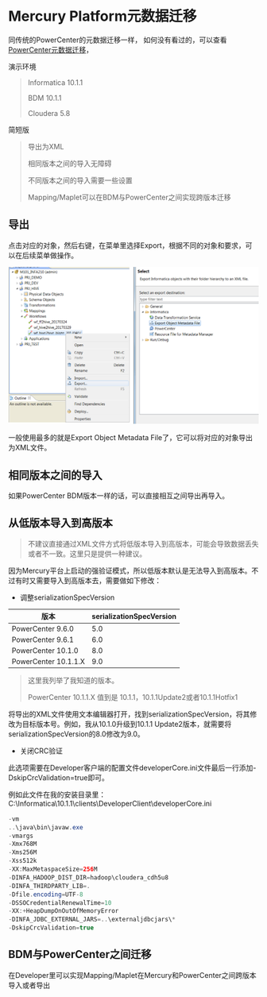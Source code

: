 # Mercury Platform元数据迁移

同传统的PowerCenter的元数据迁移一样， 如何没有看过的，可以查看
[PowerCenter元数据迁移](../PWC/MigrationA.md)，


演示环境
> Informatica 10.1.1
> 
> BDM 10.1.1
> 
> Cloudera 5.8

简短版
> 导出为XML
> 
> 相同版本之间的导入无障碍
> 
> 不同版本之间的导入需要一些设置
> 
> Mapping/Maplet可以在BDM与PowerCenter之间实现跨版本迁移

## 导出

点击对应的对象，然后右键，在菜单里选择Export，根据不同的对象和要求，可以在后续菜单做操作。

![Export](BDM_EXPORT_1.png)

一般使用最多的就是Export Object Metadata File了，它可以将对应的对象导出为XML文件。

## 相同版本之间的导入

如果PowerCenter BDM版本一样的话，可以直接相互之间导出再导入。


## 从低版本导入到高版本

> 不建议直接通过XML文件方式将低版本导入到高版本，可能会导致数据丢失或者不一致。这里只是提供一种建议。

因为Mercury平台上启动的强验证模式，所以低版本默认是无法导入到高版本。不过有时又需要导入到高版本去，需要做如下修改：

- 调整serializationSpecVersion

|            版本            | serializationSpecVersion | 
| -------------------------- | ------------------------ |
| PowerCenter 9.6.0          | 5.0 |
| PowerCenter 9.6.1          | 6.0 |
| PowerCenter 10.1.0         | 8.0 |
| PowerCenter 10.1.1.X       | 9.0 |

> 这里我列举了我知道的版本。
> 
> PowerCenter 10.1.1.X 值到是 10.1.1，10.1.1Update2或者10.1.1Hotfix1

将导出的XML文件使用文本编辑器打开，找到serializationSpecVersion，将其修改为目标版本号。例如，我从10.1.0升级到10.1.1 Update2版本，就需要将serializationSpecVersion的8.0修改为9.0。

- 关闭CRC验证

此选项需要在Developer客户端的配置文件developerCore.ini文件最后一行添加-DskipCrcValidation=true即可。

例如此文件在我的安装目录里：C:\Informatica\10.1.1\clients\DeveloperClient\developerCore.ini

```java
-vm
..\java\bin\javaw.exe
-vmargs
-Xmx768M
-Xms256M
-Xss512k
-XX:MaxMetaspaceSize=256M
-DINFA_HADOOP_DIST_DIR=hadoop\cloudera_cdh5u8
-DINFA_THIRDPARTY_LIB=.
-Dfile.encoding=UTF-8
-DSSOCredentialRenewalTime=10
-XX:+HeapDumpOnOutOfMemoryError
-DINFA_JDBC_EXTERNAL_JARS=..\externaljdbcjars\*
-DskipCrcValidation=true
```

## BDM与PowerCenter之间迁移

在Developer里可以实现Mapping/Maplet在Mercury和PowerCenter之间跨版本导入或者导出